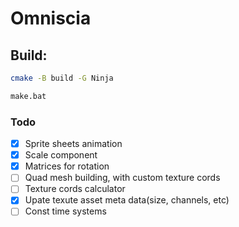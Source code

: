 # Omniscia

## Build:
```bash
cmake -B build -G Ninja

make.bat
```

### Todo
- [x] Sprite sheets animation
- [x] Scale component
- [X] Matrices for rotation
- [ ] Quad mesh building, with custom texture cords
- [ ] Texture cords calculator
- [x] Upate texute asset meta data(size, channels, etc)
- [ ] Const time systems